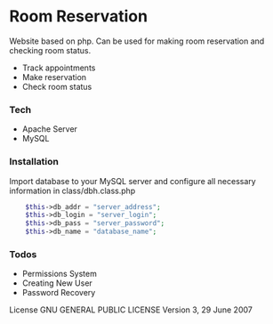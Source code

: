 # Room Reservation
Website based on php. Can be used for making room reservation and checking room status.

  - Track appointments
  - Make reservation
  - Check room status

### Tech

* Apache Server
* MySQL

### Installation
Import database to your MySQL server and configure all necessary information in class/dbh.class.php


```php
    $this->db_addr = "server_address";
    $this->db_login = "server_login";
    $this->db_pass = "server_password";
    $this->db_name = "database_name";
```

### Todos

 - Permissions System
 - Creating New User
 - Password Recovery

License
GNU GENERAL PUBLIC LICENSE Version 3, 29 June 2007
